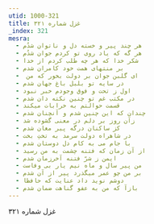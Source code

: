 ```yaml
---
utid: 1000-321
title: غزل شماره ۳۲۱
_index: 321
mesra:
  - هر چند پیر و خسته دل و ناتوان شدُم
  - هر گه که یاد روی تو کردم جوان شدُم
  - شکر خدا که هر چه طلب کردم از خدا
  - بر منتهای همت خود کامران شدم
  - ‌ ای گلبن جوان بر دولت بخور که من
  - در سایه تو بلبل باغ جهان شدم
  - اول ز تحت و فوق وجودم خبر نبود
  - در مکتب غم تو چنین نکته دان شدم
  - قسمت حوالتم به خرابات میکند
  - چندان که این چنین شدم و آنچنان شدم
  - زآن روز بر دلم در معنی گشوده شد
  - کز ساکنان درگه پیر مغان شدم
  - در شاهراه دولت سرمد به تختِ بخت
  - با جام می به کام دل دوستان شدم
  - از آن زمان که فتنه چشمت به من رسید
  - ایمن ز شرّ فتنه آخرزمان شدم
  - من پیر سال و ماه نیم یار بی وفاست
  - بر من چو عمر میگذرد پیر از آن شدم
  - دوشم نوید داد عنایت که حافظا
  - بازآ که من به عفو گناهت ضمان شدم
---
```

غزل شماره ۳۲۱
